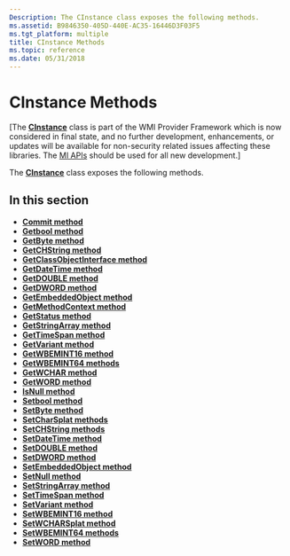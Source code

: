 ```yaml
---
Description: The CInstance class exposes the following methods.
ms.assetid: B9846350-405D-440E-AC35-16446D3F03F5
ms.tgt_platform: multiple
title: CInstance Methods
ms.topic: reference
ms.date: 05/31/2018
---
```


# CInstance Methods

\[The [**CInstance**](/windows/desktop/api/Instance/nl-instance-cinstance) class is part of the WMI Provider Framework which is now considered in final state, and no further development, enhancements, or updates will be available for non-security related issues affecting these libraries. The [MI APIs](/previous-versions/windows/desktop/wmi_v2/windows-management-infrastructure) should be used for all new development.\]

The [**CInstance**](/windows/desktop/api/Instance/nl-instance-cinstance) class exposes the following methods.

## In this section

-   [**Commit method**](/windows/desktop/api/Instance/nf-instance-cinstance-commit)
-   [**Getbool method**](/windows/desktop/api/Instance/nf-instance-cinstance-getbool)
-   [**GetByte method**](/windows/desktop/api/Instance/nf-instance-cinstance-getbyte)
-   [**GetCHString method**](/windows/desktop/api/Instance/nf-instance-cinstance-getchstring)
-   [**GetClassObjectInterface method**](/windows/desktop/api/Instance/nf-instance-cinstance-getclassobjectinterface)
-   [**GetDateTime method**](/windows/desktop/api/Instance/nf-instance-cinstance-getdatetime)
-   [**GetDOUBLE method**](/windows/desktop/api/Instance/nf-instance-cinstance-getdouble)
-   [**GetDWORD method**](/windows/desktop/api/Instance/nf-instance-cinstance-getdword)
-   [**GetEmbeddedObject method**](/windows/desktop/api/Instance/nf-instance-cinstance-getembeddedobject)
-   [**GetMethodContext method**](/windows/desktop/api/Instance/nf-instance-cinstance-getmethodcontext)
-   [**GetStatus method**](/windows/desktop/api/Instance/nf-instance-cinstance-getstatus)
-   [**GetStringArray method**](/windows/desktop/api/Instance/nf-instance-cinstance-getstringarray)
-   [**GetTimeSpan method**](/windows/desktop/api/Instance/nf-instance-cinstance-gettimespan)
-   [**GetVariant method**](/windows/desktop/api/Instance/nf-instance-cinstance-getvariant)
-   [**GetWBEMINT16 method**](/windows/desktop/api/Instance/nf-instance-cinstance-getwbemint16)
-   [**GetWBEMINT64 methods**](cinstance-getwbemint64.md)
-   [**GetWCHAR method**](/windows/desktop/api/Instance/nf-instance-cinstance-getwchar)
-   [**GetWORD method**](/windows/desktop/api/Instance/nf-instance-cinstance-getword)
-   [**IsNull method**](/windows/desktop/api/Instance/nf-instance-cinstance-isnull)
-   [**Setbool method**](/windows/desktop/api/Instance/nf-instance-cinstance-setbool)
-   [**SetByte method**](/windows/desktop/api/Instance/nf-instance-cinstance-setbyte)
-   [**SetCharSplat methods**](cinstance-setcharsplat.md)
-   [**SetCHString methods**](cinstance-setchstring.md)
-   [**SetDateTime method**](/windows/desktop/api/Instance/nf-instance-cinstance-setdatetime)
-   [**SetDOUBLE method**](/windows/desktop/api/Instance/nf-instance-cinstance-setdouble)
-   [**SetDWORD method**](/windows/desktop/api/Instance/nf-instance-cinstance-setdword)
-   [**SetEmbeddedObject method**](/windows/desktop/api/Instance/nf-instance-cinstance-setembeddedobject)
-   [**SetNull method**](/windows/desktop/api/Instance/nf-instance-cinstance-setnull)
-   [**SetStringArray method**](/windows/desktop/api/Instance/nf-instance-cinstance-setstringarray)
-   [**SetTimeSpan method**](/windows/desktop/api/Instance/nf-instance-cinstance-settimespan)
-   [**SetVariant method**](/windows/desktop/api/Instance/nf-instance-cinstance-setvariant)
-   [**SetWBEMINT16 method**](/windows/desktop/api/Instance/nf-instance-cinstance-setwbemint16)
-   [**SetWCHARSplat method**](/windows/desktop/api/Instance/nf-instance-cinstance-setwcharsplat)
-   [**SetWBEMINT64 methods**](/previous-versions/windows/desktop/legacy/aa389221(v=vs.85))
-   [**SetWORD method**](/windows/desktop/api/Instance/nf-instance-cinstance-setword)

 

 